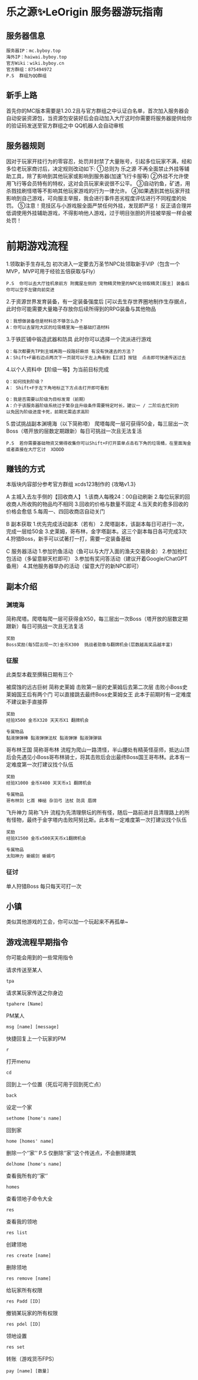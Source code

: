 # 乐之源✨LeOrigin 服务器游玩指南

## 服务器信息
```
服务器IP：mc.byboy.top
海外IP：haiwai.byboy.top
官方Wiki：wiki.byboy.cn
官方群组：875494972
P.S  群组为QQ群组
```
## 新手上路
首先你的MC版本需要是1.20.2且与官方群组之中认证白名单，首次加入服务器会自动安装资源包，当资源包安装好后会自动加入大厅这时你需要将服务器提供给你的验证码发送至官方群组之中   QQ机器人会自动审核

## 服务器规则
因对于玩家开挂行为的零容忍，处罚并封禁了大量账号，引起多位玩家不满，经和多位老玩家商讨后，决定规则改动如下:
①总则为 乐之源 不再全面禁止外挂等辅助工具，除了影响到其他玩家或影响到服务器(加速飞行卡服等)
②外挂不允许使用飞行等会员特有的特权，这对会员玩家来说很不公平。
③自动钓鱼，矿透，用杀戮挂刷怪塔等不影响其他玩家游戏的行为一律允许。
④如果遇到其他玩家开挂影响到自己游戏，可向服主举报，我会进行事件恶劣程度评估进行不同程度的处罚。
⑤注意！竞技区与小游戏服全面严禁任何外挂，发现即严惩！
反正请合理并低调使用外挂辅助游戏，不得影响他人游戏，过于明目张胆的开挂被举报一样会被处罚！

# 前期游戏流程
1.领取新手生存礼包  初次进入一定要去万圣节NPC处领取新手VIP（包含一个MVP，MVP可用于经验五倍获取与Fly）
```
P.S  你可以去大厅挂机泉前方 附魔屋左侧的 宠物精灵物里的NPC处领取精灵[服主] 装备后你可以空手左键向前突进
```
2.于资源世界发育装备，有一定装备强度后 [可以去生存世界圈地制作生存据点，此时你可能需要大量箱子存放你后续所得到的RPG装备与其他物品
```
Q：我想做装备但是材料总不够怎么办？
A：你可以去冒险大区的垃圾桶里淘一些基础打造材料
```

3.于铁匠铺中锻造武器和防具 此时你可以选择一个流派进行游戏
```
Q：每次都要先TP到主城再跑一段路好麻烦 有没有快速去的方法？
A：Shift+F最右边点两次下一页就可以于左上角看到【工匠】按钮  点击即可快速传送过去
```

4.以个人资料中【阶级一等】为当前目标完成 
```
Q：如何找到阶级？
A： Shift+F于左下角地标正下方点击打开即可看到
```

```
Q：我是否需要以阶级为目标发育（前期）
A：介于该服务器阶级系统过于繁杂且升级条件需要特定时长，建议一 / 二阶后去忙别的
以免因为阶级进度卡死，前期无需追求高阶
```

5.尝试挑战副本渊境海（以下简称塔）
爬塔每爬一层可获得50金，每三层出一次Boss（塔开放的层数定期跟新）每日可挑战一次且无法复活

```
P.S  若你需要基础物资又懒得收集你可以Shift+F打开菜单点击右下角的垃圾桶，在里面淘金或者直接在大厅乞讨  XDDDD
```

## 赚钱的方式

本版块内容部分参考官方群组 xcds123制作的 {攻略v1.3}

A 主城入去左手侧的【回收商人】
    1.该商人每晚24：00自动刷新
    2.每位玩家的回收商人所收购的物品均不相同
    3.回收的价格与数量不固定
    4.当天卖的愈多回收的价格会愈低
    5.每周一、四回收商店自动关门

B 副本获取
    1.优先完成活动副本（若有）
    2.爬塔副本，该副本每日可进行一次，完成一层给50金
    3.史莱姆，哥布林，金字塔副本。这三个副本每日各可完成3次
    4.狩猎Boss，新手可以试著打一打，需要一定装备基础

C 服务器活动
    1.参加钓鱼活动（鱼可以与大厅入面的渔夫交易换金）
    2.参加抢红包活动（多留意聊天栏即可）
    3.参加有奖问答活动（建议开着Google/ChatGPT备用）
    4.其他服务器举办的活动（留意大厅的新NPC即可）

## 副本介绍
### 渊境海 
简称爬塔。爬塔每爬一层可获得金X50，每三层出一次Boss（塔开放的层数定期跟新）每日可挑战一次且无法复活
```
奖励
Boss奖励(每5层出现一次)金币X300  挑战者勋章与翻牌机会(层数越高奖品越丰富)
```
### 征服
此类型本截至撰稿日期有三个

被腐蚀的远古巨树
简称史莱姆 击败第一层的史莱姆后去第二次层 击败小Boss史莱姆国王后有两个门 可以直接跳去最终Boss史莱姆女王 此本于前期时有一定难度 不建议新手直接莽
```
奖励
经验X500 金币X320 天天币X1 翻牌机会

专属物品
黏液弾弾棒 黏液弾弾法杖 黏液弾弾 黏液弹弹镐
```

哥布林王国
简称哥布林  流程为爬山一路清怪，半山腰处有精英怪巫师，抵达山顶后会先遇见小Boss哥布林骑士，将其击败后会出最终Boss国王哥布林。此本有一定难度第一次打建议找个队伍
```
奖励
经验X1000 金币X400 天天币x1 翻牌机会

专属物品
哥布林剑 匕首 棒槌 杂羽弓 法杖 防具 眉牌
```

飞升神力
简称飞升 流程为先清理祭坛的所有怪，随后一路前进并且清理路上的所有怪物，最终于金字塔内击败阿努比斯。此本有一定难度第一次打建议找个队伍
```
奖励
经验X1500 金币x500天天币x1翻牌机会

专属物品
太阳神力 蜥蜴剑 蜥蜴弓
```

### 征讨
单人狩猎Boss  每只每天可打一次


## 小镇
类似其他游戏的工会，你可以加一个玩起来不再孤单~



## 游戏流程早期指令
你可能会用到的一些常用指令

请求传送至某人
```
tpa
```

请求某玩家传送之你身边
```
tpahere [Name]
```

PM某人
```
msg [name] [message]
```

快捷回复上一个玩家的PM
```
r
```

打开menu
```
cd
```

回到上一个位置（死后可用于回到死亡点）
```
back
```

设定一个家
```
sethome [home's name]
```

回到家
```
home [homes' name]
```

删除一个‘’家’‘             P.S 仅删除‘’家‘’这个传送点，不会删除建筑
```
delhome [home's name]
```

查看我所有的‘’家‘’
```
homes
```

查看领地子命令大全
```
res
```

查看我的领地
```
res list
```

创建领地
```
res create [name]
```

删除领地
```
res remove [name]
```

给玩家所有权限
```
res Padd [ID]
```

撤销某玩家的所有权限
```
res pdel [ID]
```

领地设置
```
res set
```

转账（游戏货币FPS）
```
pay [name] [数量]
```

